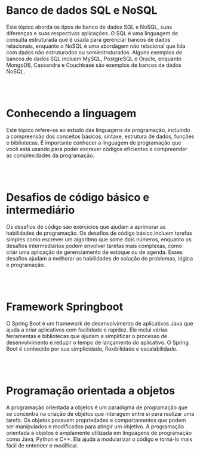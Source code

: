 <h1>Banco de dados SQL e NoSQL</h1>

<p>Este tópico aborda os tipos de banco de dados SQL e NoSQL, suas diferenças e suas respectivas aplicações. O SQL é uma linguagem de consulta estruturada que é usada para gerenciar bancos de dados relacionais, enquanto o NoSQL é uma abordagem não relacional que lida com dados não estruturados ou semiestruturados. Alguns exemplos de bancos de dados SQL incluem MySQL, PostgreSQL e Oracle, enquanto MongoDB, Cassandra e Couchbase são exemplos de bancos de dados NoSQL.
</p>
<br><br>
<h1>Conhecendo a linguagem</h1>

<p>Este tópico refere-se ao estudo das linguagens de programação, incluindo a compreensão dos conceitos básicos, sintaxe, estrutura de dados, funções e bibliotecas. É importante conhecer a linguagem de programação que você está usando para poder escrever códigos eficientes e compreender as complexidades da programação.
</p>
<br><br>
<h1>Desafios de código básico e intermediário</h1>

<p>Os desafios de código são exercícios que ajudam a aprimorar as habilidades de programação. Os desafios de código básico incluem tarefas simples como escrever um algoritmo que some dois números, enquanto os desafios intermediários podem envolver tarefas mais complexas, como criar uma aplicação de gerenciamento de estoque ou de agenda. Esses desafios ajudam a melhorar as habilidades de solução de problemas, lógica e programação.
</p>
<br><br>

<h1>Framework Springboot</h1>

<p>O Spring Boot é um framework de desenvolvimento de aplicativos Java que ajuda a criar aplicativos com facilidade e rapidez. Ele inclui várias ferramentas e bibliotecas que ajudam a simplificar o processo de desenvolvimento e reduzir o tempo de lançamento do aplicativo. O Spring Boot é conhecido por sua simplicidade, flexibilidade e escalabilidade.</p>
<br><br>
<h1>Programação orientada a objetos</h1>

<p>A programação orientada a objetos é um paradigma de programação que se concentra na criação de objetos que interagem entre si para realizar uma tarefa. Os objetos possuem propriedades e comportamentos que podem ser manipulados e modificados para atingir um objetivo. A programação orientada a objetos é amplamente utilizada em linguagens de programação como Java, Python e C++. Ela ajuda a modularizar o código e torná-lo mais fácil de entender e modificar.
</p>
